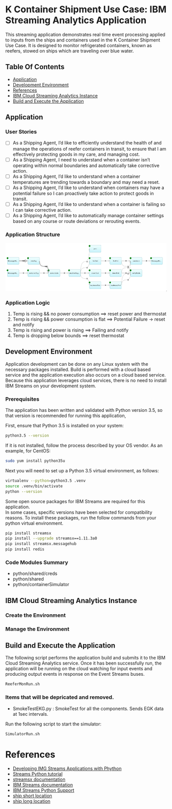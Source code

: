 # K Container Shipment Use Case: IBM Streaming Analytics Application

This streaming application demonstrates real time event processing applied to inputs from
the ships and containers used in the K Container Shipment Use Case.  It is designed to monitor
refrigerated containers, known as reefers, stowed on ships which are traveling over blue water.

## Table Of Contents

* [Application](#application)
* [Development Environment](#development-environment)
* [References](#references)
* [IBM Cloud Streaming Analytics Instance](#ibm-cloud-streaming-analytics-instance)
* [Build and Execute the Application](#build-and-execute-the-application)

## Application

### User Stories 

- [ ] As a Shipping Agent, I’d like to efficiently understand the health of and manage the operations of reefer containers in transit, to ensure that I am effectively protecting goods in my care, and managing cost.
- [ ] As a Shipping Agent, I need to understand when  a container isn’t operating within normal boundaries and automatically take corrective action.
- [ ] As a Shipping Agent, I’d like to understand when a container temperatures are trending towards a boundary and may need a reset.
- [ ] As a Shipping Agent, I’d like to understand when containers may have a potential failure so I can proactively take action to protect goods in transit.
- [ ] As a Shipping Agent, I’d like to understand when a container is failing so I can take corrective action.
- [ ] As a Shipping Agent, I’d like to automatically manage container settings based on any course or route deviations or rerouting events.

### Application Structure

![](streams-app.png)

### Application Logic

1. Temp is rising && no power consumption  ==> reset power and thermostat
2. Temp is rising && power consumption is flat ==> Potential Failure -> reset and notify
3. Temp is rising and power is rising ==> Failing and notify
4. Temp is dropping below bounds ==> reset thermostat

## Development Environment

Application development can be done on any Linux system with the necessary packages installed.
Build is performed with a cloud based service and the application execution also occurs on a 
cloud based service.  Because this application leverages cloud services, there is no need to
install IBM Streams on your development system.

### Prerequisites

The application has been written and validated with Python version 3.5, so that version is recommended
for running this application,

First, ensure that Python 3.5 is installed on your system:
```bash
python3.5 --version
```
If it is not installed, follow the process described by your OS vendor.  As an example, for CentOS:
```bash
sudo yum install python35u
```

Next you will need to set up a Python 3.5 virtual environment, as follows: 
```bash
virtualenv --python=python3.5 .venv
source .venv/bin/activate
python --version
```
Some open source packages for IBM Streams are required for this application.  
In some cases, specific versions have been selected for compatibility reasons.
To install these packages, run the follow commands from your python virtual environment.

```bash
pip install streamsx
pip install --upgrade streamsx==1.11.3a0
pip install streamsx.messagehub
pip install redis 
```
### Code Modules Summary
 - python/shared/creds
 - python/shared
 - python/containerSimulator
 

## IBM Cloud Streaming Analytics Instance

### Create the Environment

### Manage the Environment

## Build and Execute the Application

The following script performs the application build and submits it to the IBM Cloud Streaming Analytics service.  Once it has been successfully run, the application will be running on the cloud watching for input events and producing output events in response on the Event Streams buses.

```bash
ReeferMonRun.sh
```

### Items that will be depricated and removed.

- SmokeTestEKG.py : SmokeTest for all the components. Sends EGK data at 1sec intervals. 
 
Run the following script to start the simulator:
```bash
SimulatorRun.sh
```

# References 
 - [Developing IMG Streams Applications with Phython](http://ibmstreams.github.io/streamsx.documentation/docs/python/1.6/python-appapi-devguide/index.html)
-  [Streams Python tutorial](https://developer.ibm.com/courses/all/streaming-analytics-basics-python-developers/)  
 - [streamsx documentation](https://pypi.org/search/?q=streamsx)
 - [IBM Streams documentation](http://ibmstreams.github.io/streamsx.documentation/) 
 - [IBM Streams Python Support](https://streamsxtopology.readthedocs.io/en/latest/index.html)
 - [ship short location ](https://www.navcen.uscg.gov/?pageName=AISMessagesA)
 - [ship long location ](https://www.navcen.uscg.gov/?pageName=AISMessage27)

